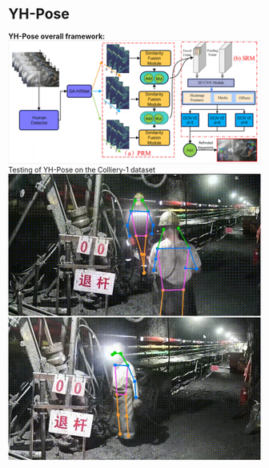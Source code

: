 # YH-Pose
**YH-Pose overall framework:**
![image](https://github.com/3083156185/YH-Pose/blob/main/Overall%20framework.png)
Testing of YH-Pose on the Colliery-1 dataset
![image](https://github.com/3083156185/YH-Pose/blob/main/YH-Pose_result1.gif)
![image](https://github.com/3083156185/YH-Pose/blob/main/YH-Pose_result2.gif)

